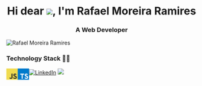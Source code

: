 <h1 align="center">Hi dear <img src="https://raw.githubusercontent.com/kaueMarques/kaueMarques/master/hi.gif" width="30px">, I'm Rafael Moreira Ramires</h1>


<h3 align="center">A Web Developer </h3>
<p align="left"> <img src="https://komarev.com/ghpvc/?username=MoreiraRamires" alt="Rafael Moreira Ramires" /> </p>


### Technology Stack 👩‍💻


<img align="left" alt="JavaScript" width="30px" src="https://raw.githubusercontent.com/github/explore/80688e429a7d4ef2fca1e82350fe8e3517d3494d/topics/javascript/javascript.png" />
<img align="left" alt="Typescript" width="30px" src="https://raw.githubusercontent.com/github/explore/80688e429a7d4ef2fca1e82350fe8e3517d3494d/topics/typescript/typescript.png" />


<p align="left">
  <a href="https://www.linkedin.com/in/rafael-ramires-791aa378/"><img src="https://img.shields.io/badge/LinkedIn-%230077B5.svg?&style=flat-square&logo=linkedin&logoColor=white" alt="LinkedIn"></a>
  <a href="https://api.whatsapp.com/send?phone=5511973029907&text=Ol%C3%A1%20Rafael!%20" alt="WhatsApp"><img src="https://img.shields.io/badge/-WhatsApp-25d366?style=flat-square&labelColor=25d366&logo=whatsapp&logoColor=white&link=https://api.whatsapp.com/send?phone=5511973029907&text=Ol%C3%A1%Rafael!%20"/></a>
</p>

